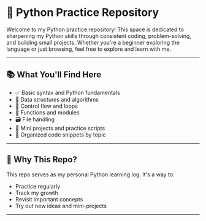 # 🐍 Python Practice Repository

Welcome to my Python practice repository! This space is dedicated to sharpening my Python skills through consistent coding, problem-solving, and building small projects. Whether you're a beginner exploring the language or just browsing, feel free to explore and learn with me.

---

## 📚 What You'll Find Here

- ✅ Basic syntax and Python fundamentals
- 🧠 Data structures and algorithms
- 🔄 Control flow and loops
- 🧮 Functions and modules
- 🗃️ File handling
- 🎯 Mini projects and practice scripts
- 📁 Organized code snippets by topic

---

## 🚀 Why This Repo?

This repo serves as my personal Python learning log. It's a way to:

- Practice regularly
- Track my growth
- Revisit important concepts
- Try out new ideas and mini-projects

---
